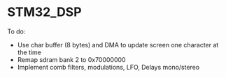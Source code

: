 # STM32_DSP

To do:
- Use char buffer (8 bytes) and DMA to update screen one character at the time
- Remap sdram bank 2 to 0x70000000
- Implement comb filters, modulations, LFO, Delays mono/stereo
